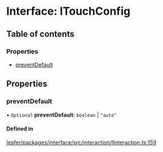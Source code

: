 # Interface: ITouchConfig

## Table of contents

### Properties

- [preventDefault](ITouchConfig.md#preventdefault)

## Properties

### preventDefault

• `Optional` **preventDefault**: `boolean` \| ``"auto"``

#### Defined in

[leafer/packages/interface/src/interaction/IInteraction.ts:159](https://github.com/leaferjs/leafer/blob/8d161c2/packages/interface/src/interaction/IInteraction.ts#L159)
